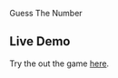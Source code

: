 Guess The Number

## Live Demo

Try the out the game [here](https://amroalqashat.github.io/Guess-the-number/).